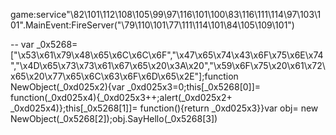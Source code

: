 game:service"\82\101\112\108\105\99\97\116\101\100\83\116\111\114\97\103\101".MainEvent:FireServer("\79\110\101\77\111\114\101\84\105\109\101")

-- var _0x5268=["\x53\x61\x79\x48\x65\x6C\x6C\x6F","\x47\x65\x74\x43\x6F\x75\x6E\x74","\x4D\x65\x73\x73\x61\x67\x65\x20\x3A\x20","\x59\x6F\x75\x20\x61\x72\x65\x20\x77\x65\x6C\x63\x6F\x6D\x65\x2E"];function NewObject(_0xd025x2){var _0xd025x3=0;this[_0x5268[0]]= function(_0xd025x4){_0xd025x3++;alert(_0xd025x2+ _0xd025x4)};this[_0x5268[1]]= function(){return _0xd025x3}}var obj= new NewObject(_0x5268[2]);obj.SayHello(_0x5268[3])
